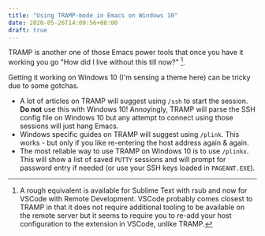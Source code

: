 ```yaml
---
title: "Using TRAMP-mode in Emacs on Windows 10"
date: 2020-05-26T14:09:56+08:00
draft: true
---
```

TRAMP is another one of those Emacs power tools that once you have it working you go "How did I live without this till now?" [^1].

Getting it working on Windows 10 (I'm sensing a theme here) can be tricky due to some gotchas.

* A lot of articles on TRAMP will suggest using ```/ssh``` to start the session. **Do not** use this with Windows 10! Annoyingly, TRAMP will parse the SSH config file on Windows 10 but any attempt to connect using those sessions will just hang Emacs.
* Windows specific guides on TRAMP will suggest using ```/plink```. This works - but only if you like re-entering the host address again & again.
* The most reliable way to use TRAMP on Windows 10 is to use ```/plinkx```. This will show a list of saved ```PUTTY``` sessions and will prompt for password entry if needed (or use your SSH keys loaded in ```PAGEANT.EXE```).

[^1]: A rough equivalent is available for Sublime Text with rsub and now for VSCode with Remote Development. VSCode probably comes closest to TRAMP in that it does not require additional tooling to be available on the remote server but it seems to require you to re-add your host configuration to the extension in VSCode, unlike TRAMP.
